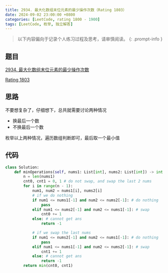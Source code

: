 ```yaml
---
title: 2934. 最大化数组末位元素的最少操作次数（Rating 1803）
date: 2024-09-02 23:00:00 +0800
categories: [LeetCode, rating 1800 - 1900]
tags: [LeetCode, 枚举, 独立解答]
---
```


> 以下内容偏向于记录个人练习过程及思考，请审慎阅读。
{: .prompt-info }

## 题目

[2934. 最大化数组末位元素的最少操作次数](https://leetcode.cn/problems/minimum-operations-to-maximize-last-elements-in-arrays)

[Rating 1803](https://zerotrac.github.io/leetcode_problem_rating/#/)

## 思路

不要想复杂了，仔细想下，总共就需要讨论两种情况

- 换最后一个数
- 不换最后一个数

枚举以上两种情况，遍历数组判断即可，最后取一个最小值


## 代码

```python
class Solution:
    def minOperations(self, nums1: List[int], nums2: List[int]) -> int:
        n = len(nums1)
        cnt0, cnt1 = 0, 1 # do not swap, and swap the last 2 nums
        for i in range(n - 1):
            num1, num2 = nums1[i], nums2[i]
            # if we do nothing
            if num1 <= nums1[-1] and num2 <= nums2[-1]: # do nothing
                pass
            elif num1 <= nums2[-1] and num2 <= nums1[-1]: # swap
                cnt0 += 1
            else: # cannot get ans
                return -1

            # if we swap the last nums
            if num1 <= nums2[-1] and num2 <= nums1[-1]: # do nothing
                pass
            elif num1 <= nums1[-1] and num2 <= nums2[-1]: # swap
                cnt1 += 1
            else: # cannot get ans
                return -1
        return min(cnt0, cnt1)
```